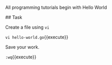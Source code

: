 All programming tutorials begin with Hello World

## Task

Create a file using `vi`

`vi hello-world.go`{{execute}}

Save your work.

`:wq`{{execute}}
